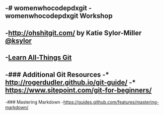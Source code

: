 -# womenwhocodepdxgit
 -womenwhocodepdxgit Workshop
 -
 -http://ohshitgit.com/ by Katie Sylor-Miller [@ksylor](http://twitter.com/shanselman)
 -
 -[Learn All-Things Git](https://www.atlassian.com/git/tutorials/what-is-version-control)
 -
 -### Additional Git Resources
 -* http://rogerdudler.github.io/git-guide/
 -* https://www.sitepoint.com/git-for-beginners/
 -
 -### Mastering Markdown
 -https://guides.github.com/features/mastering-markdown/
